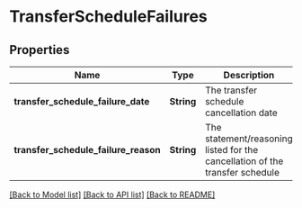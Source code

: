 # TransferScheduleFailures

## Properties

Name | Type | Description | Notes
------------ | ------------- | ------------- | -------------
**transfer_schedule_failure_date** | **String** | The transfer schedule cancellation date  | 
**transfer_schedule_failure_reason** | **String** | The statement/reasoning listed for the cancellation of the transfer schedule  | 

[[Back to Model list]](../README.md#documentation-for-models) [[Back to API list]](../README.md#documentation-for-api-endpoints) [[Back to README]](../README.md)



